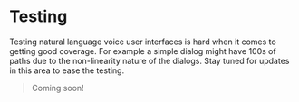 # Testing

Testing natural language voice user interfaces is hard when it comes to getting good coverage. For example a simple dialog might have 100s of paths due to the non-linearity nature of the dialogs. Stay tuned for updates in this area to ease the testing.

> Coming soon!
